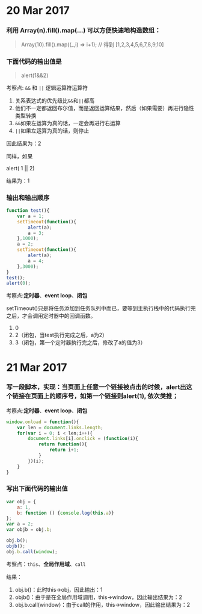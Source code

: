 # 20 Mar 2017

### 利用 Array(n).fill().map(...) 可以方便快速地构造数组：

> Array(10).fill().map((_,i) => i+1); // 得到 [1,2,3,4,5,6,7,8,9,10]

### 下面代码的输出值是

> alert(1&&2)

考察点: `&&` 和 `||` 逻辑运算符运算符
1. 关系表达式的优先级比`&&`和`||`都高
2. 他们不一定都返回布尔值，而是返回运算结果，然后（如果需要）再进行隐性类型转换
3. `&&`如果左运算为真的话，一定会再进行右运算
4. `||`如果左运算为真的话，则停止

因此结果为：2

同样，如果

alert( 1 || 2)

结果为：1

### 输出和输出顺序

```javascript
function test(){
    var a = 1;
    setTimeout(function(){
        alert(a);
        a = 3;
    },1000);
    a = 2;
    setTimeout(function(){
        alert(a);
        a = 4;
    },3000);
}
test();
alert(0);
```

考察点:**定时器**、**event loop**、**闭包**

setTimeout()只是将任务添加到任务队列中而已，要等到主执行栈中的代码执行完之后，才会调用定时器中的回调函数。
1. 0
2. 2（闭包，当test执行完成之后，a为2）
3. 3（闭包，第一个定时器执行完之后，修改了a的值为3）

# 21 Mar 2017

### 写一段脚本，实现：当页面上任意一个链接被点击的时候，alert出这个链接在页面上的顺序号，如第一个链接则alert(1), 依次类推；

考察点:**定时器**、**event loop**、**闭包**

```javascript
window.onload = function(){
    var len = document.links.length;
    for(var i = 0; i < len;i++){
        document.links[i].onclick = (function(i){
            return function(){
                return i+1;
            }
        })(i);
    }
}
```

### 写出下面代码的输出值

```javascript
var obj = {
    a: 1,
    b: function () {console.log(this.a)}
};
var a = 2;
var objb = obj.b;

obj.b();
objb();
obj.b.call(window);
```

考察点：``this``、**全局作用域**、``call``

结果：

1. obj.b()：此时this->obj，因此输出：1
2. objb()：由于是在全局作用域调用，this->window，因此输出结果为：2
3. obj.b.call(window)：由于call的作用，this->window，因此输出结果为：2